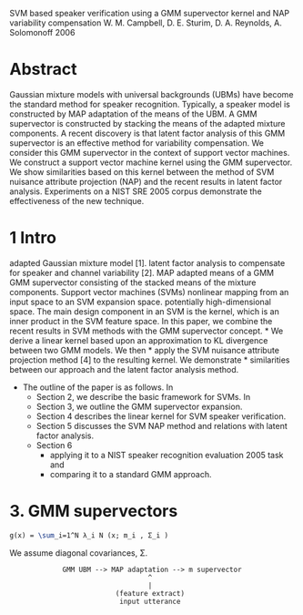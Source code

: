 SVM based speaker verification 
  using a GMM supervector kernel and NAP variability compensation
W. M. Campbell, D. E. Sturim, D. A. Reynolds, A. Solomonoff
2006

# Abstract

Gaussian mixture models with universal backgrounds (UBMs) have become the
standard method for speaker recognition. Typically, a speaker model is
constructed by MAP adaptation of the means of the UBM. A GMM supervector is
constructed by stacking the means of the adapted mixture components. A recent
discovery is that latent factor analysis of this GMM supervector is an
effective method for variability compensation. We consider this GMM
supervector in the context of support vector machines. We construct a support
vector machine kernel using the GMM supervector. We show similarities based on
this kernel between the method of SVM nuisance attribute projection (NAP) and
the recent results in latent factor analysis. Experiments on a NIST SRE 2005
corpus demonstrate the effectiveness of the new technique.

# 1 Intro

adapted Gaussian mixture model [1].
latent factor analysis to compensate for speaker and channel variability [2].
  MAP adapted means of a GMM
  GMM supervector consisting of the stacked means of the mixture components.
Support vector machines (SVMs)
  nonlinear mapping from an input space to an SVM expansion space.
    potentially high-dimensional space. 
  The main design component in an SVM is the kernel, which is 
    an inner product in the SVM feature space.
In this paper, we 
  combine the recent results in SVM methods with the GMM supervector concept.
    * We derive a linear kernel based upon an approximation to KL divergence
      between two GMM models. We then 
    * apply the SVM nuisance attribute projection method [4] to the resulting
      kernel. We demonstrate 
    * similarities between our approach and the latent factor analysis method.
* The outline of the paper is as follows. In 
  * Section 2, we describe the basic framework for SVMs. In 
  * Section 3, we outline the GMM supervector expansion.  
  * Section 4 describes the linear kernel for SVM speaker verification. 
  * Section 5 discusses the SVM NAP method and relations with latent factor analysis.
  * Section 6
    * applying it to a NIST speaker recognition evaluation 2005 task and 
    * comparing it to a standard GMM approach.

# 3. GMM supervectors

```latex
g(x) = \sum_i=1^N λ_i N (x; m_i , Σ_i )
```
We assume diagonal covariances, Σ.

                 GMM UBM --> MAP adaptation --> m supervector
                                      ^
                                      |
                              (feature extract)
                               input utterance 
            
